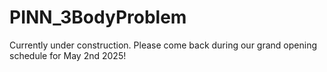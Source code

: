 # PINN_3BodyProblem
Currently under construction. Please come back during our grand opening schedule for May 2nd 2025!
